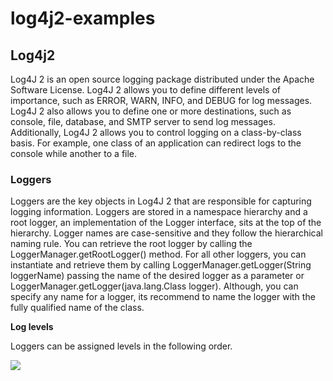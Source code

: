 # log4j2-examples
<H2>Log4j2</H2>
<p>Log4J 2 is an open source logging package distributed under the Apache Software License.
Log4J 2 allows you to define different levels of importance, such as ERROR, WARN, INFO, and DEBUG for log messages.
Log4J 2 also allows you to define one or more destinations, such as console, file, database, and SMTP server to send log messages.
Additionally, Log4J 2 allows you to control logging on a class-by-class basis. 
For example, one class of an application can redirect logs to the console while another to a file.
</p>
<H3>Loggers</H3>
<p>
Loggers are the key objects in Log4J 2 that are responsible for capturing logging information. 
Loggers are stored in a namespace hierarchy and a root logger, an implementation of the Logger interface, sits at the top of the hierarchy. 
Logger names are case-sensitive and they follow the hierarchical naming rule.
You can retrieve the root logger by calling the LoggerManager.getRootLogger() method.
For all other loggers, you can instantiate and retrieve them by calling LoggerManager.getLogger(String loggerName) passing the name of the desired logger as a parameter or
LoggerManager.getLogger(java.lang.Class logger). 
Although, you can specify any name for a logger, its recommend to name the logger with the fully qualified name of the class. 

<b>Log levels</b>
<p>Loggers can be assigned levels in the following order.</p>
<img src = "https://i2.wp.com/springframework.guru/wp-content/uploads/2016/02/Log_Levels.png?w=379"/>
</p>
